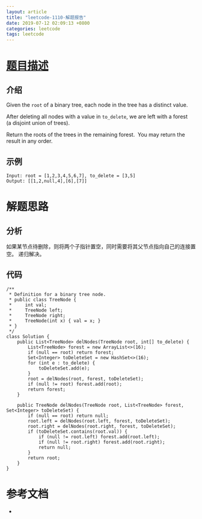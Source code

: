 ```yaml
---
layout: article
title: "leetcode-1110-解题报告"
date: 2019-07-12 02:09:13 +0800
categories: leetcode
tags: leetcode
---
```


# [题目描述](https://leetcode-cn.com/problems/delete-nodes-and-return-forest/)
## 介绍
Given the `root` of a binary tree, each node in the tree has a distinct value.

After deleting all nodes with a value in `to_delete`, we are left with a forest (a disjoint union of trees).

Return the roots of the trees in the remaining forest.  You may return the result in any order.

## 示例
```
Input: root = [1,2,3,4,5,6,7], to_delete = [3,5]
Output: [[1,2,null,4],[6],[7]]
```

# 解题思路
## 分析
如果某节点待删除，则将两个子指针置空，同时需要将其父节点指向自己的连接置空。
递归解决。
## 代码
```
/**
 * Definition for a binary tree node.
 * public class TreeNode {
 *     int val;
 *     TreeNode left;
 *     TreeNode right;
 *     TreeNode(int x) { val = x; }
 * }
 */
class Solution {
    public List<TreeNode> delNodes(TreeNode root, int[] to_delete) { 
        List<TreeNode> forest = new ArrayList<>(16);
        if (null == root) return forest;
        Set<Integer> toDeleteSet = new HashSet<>(16);
        for (int e : to_delete) {
            toDeleteSet.add(e);
        }
        root = delNodes(root, forest, toDeleteSet);
        if (null != root) forest.add(root);
        return forest;
    }
    
    public TreeNode delNodes(TreeNode root, List<TreeNode> forest, Set<Integer> toDeleteSet) {
        if (null == root) return null;
        root.left = delNodes(root.left, forest, toDeleteSet);
        root.right = delNodes(root.right, forest, toDeleteSet);      
        if (toDeleteSet.contains(root.val)) {
            if (null != root.left) forest.add(root.left);
            if (null != root.right) forest.add(root.right);
            return null;
        }
        return root;
    }
}
```

# 参考文档
- 
